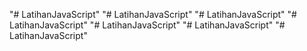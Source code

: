 "# LatihanJavaScript" 
"# LatihanJavaScript" 
"# LatihanJavaScript" 
"# LatihanJavaScript" 
"# LatihanJavaScript" 
"# LatihanJavaScript" 
"# LatihanJavaScript" 
